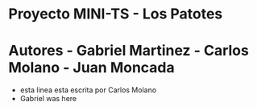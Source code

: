 # Proyecto MINI-TS - Los Patotes

# Autores - Gabriel Martinez - Carlos Molano - Juan Moncada

- esta linea esta escrita por Carlos Molano
- Gabriel was here